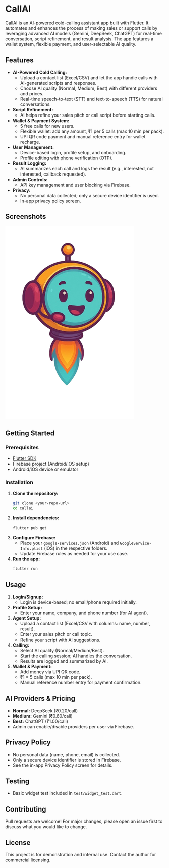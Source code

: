 # CallAI

CallAI is an AI-powered cold-calling assistant app built with Flutter. It automates and enhances the process of making sales or support calls by leveraging advanced AI models (Gemini, DeepSeek, ChatGPT) for real-time conversation, script refinement, and result analysis. The app features a wallet system, flexible payment, and user-selectable AI quality.

## Features

- **AI-Powered Cold Calling:**
  - Upload a contact list (Excel/CSV) and let the app handle calls with AI-generated scripts and responses.
  - Choose AI quality (Normal, Medium, Best) with different providers and prices.
  - Real-time speech-to-text (STT) and text-to-speech (TTS) for natural conversations.
- **Script Refinement:**
  - AI helps refine your sales pitch or call script before starting calls.
- **Wallet & Payment System:**
  - 5 free calls for new users.
  - Flexible wallet: add any amount, ₹1 per 5 calls (max 10 min per pack).
  - UPI QR code payment and manual reference entry for wallet recharge.
- **User Management:**
  - Device-based login, profile setup, and onboarding.
  - Profile editing with phone verification (OTP).
- **Result Logging:**
  - AI summarizes each call and logs the result (e.g., interested, not interested, callback requested).
- **Admin Controls:**
  - API key management and user blocking via Firebase.
- **Privacy:**
  - No personal data collected; only a secure device identifier is used.
  - In-app privacy policy screen.

## Screenshots

![Logo](assets/images/logo.png)

## Getting Started

### Prerequisites
- [Flutter SDK](https://flutter.dev/docs/get-started/install)
- Firebase project (Android/iOS setup)
- Android/iOS device or emulator

### Installation
1. **Clone the repository:**
   ```sh
   git clone <your-repo-url>
   cd callai
   ```
2. **Install dependencies:**
   ```sh
   flutter pub get
   ```
3. **Configure Firebase:**
   - Place your `google-services.json` (Android) and `GoogleService-Info.plist` (iOS) in the respective folders.
   - Update Firebase rules as needed for your use case.
4. **Run the app:**
   ```sh
   flutter run
   ```

## Usage

1. **Login/Signup:**
   - Login is device-based; no email/phone required initially.
2. **Profile Setup:**
   - Enter your name, company, and phone number (for AI agent).
3. **Agent Setup:**
   - Upload a contact list (Excel/CSV with columns: name, number, result).
   - Enter your sales pitch or call topic.
   - Refine your script with AI suggestions.
4. **Calling:**
   - Select AI quality (Normal/Medium/Best).
   - Start the calling session; AI handles the conversation.
   - Results are logged and summarized by AI.
5. **Wallet & Payment:**
   - Add money via UPI QR code.
   - ₹1 = 5 calls (max 10 min per pack).
   - Manual reference number entry for payment confirmation.

## AI Providers & Pricing
- **Normal:** DeepSeek (₹0.20/call)
- **Medium:** Gemini (₹0.60/call)
- **Best:** ChatGPT (₹1.00/call)
- Admin can enable/disable providers per user via Firebase.

## Privacy Policy
- No personal data (name, phone, email) is collected.
- Only a secure device identifier is stored in Firebase.
- See the in-app Privacy Policy screen for details.

## Testing
- Basic widget test included in `test/widget_test.dart`.

## Contributing
Pull requests are welcome! For major changes, please open an issue first to discuss what you would like to change.

## License
This project is for demonstration and internal use. Contact the author for commercial licensing.
